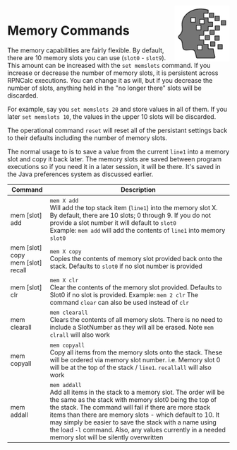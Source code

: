 <img align="right" width="125" src="../Images/Memory.png">

# Memory Commands

The memory capabilities are fairly flexible.  By default, there are 10 memory slots you can use (`slot0` - `slot9`).  This amount can be increased with the `set memslots` command.  If you increase or decrease the number of memory slots, it is persistent across RPNCalc executions.  You can change it as will, but if you decrease the number of slots, anything held in the "no longer there" slots will be discarded.

For example, say you `set memslots 20` and store values in all of them.  If you later `set memslots 10`, the values in the upper 10 slots will be discarded.

The operational command `reset` will reset all of the persistant settings back to their defaults including the number of memory slots.

The normal usage to is to save a value from the current `line1` into a memory slot and copy it back later.  The memory slots are saved between program executions so if you need it in a later session, it will be there.  It's saved in the Java preferences system as discussed earlier.

|Command|Description|
|-------|-----------|
|mem [slot] add|`mem X add`<br>Will add the top stack item (`line1`) into the memory slot X.  By default, there are 10 slots; 0 through 9.  If you do not provide a slot number it will default to `slot0`<br>Example:  `mem add`   will add the contents of `line1` into memory `slot0`|
|mem [slot] copy<br>mem [slot] recall|`mem X copy`<br>Copies the contents of memory slot provided back onto the stack.  Defaults to `slot0` if no slot number is provided|
|mem [slot] clr|`mem X clr`<br>Clear the contents of the memory slot provided.  Defaults to Slot0 if no slot is provided.  Example: `mem 2 clr`  The command `clear` can also be used instead of `clr`|
|mem clearall|`mem clearall`<br>Clears the contents of all memory slots.  There is no need to include a SlotNumber as they will all be erased.  Note `mem clrall` will also work|
|mem copyall|`mem copyall`<br>Copy all items from the memory slots onto the stack.  These will be ordered via memory slot number. i.e. Memory slot 0 will be at the top of the stack / `line1`. `recallall` will also work|
|mem addall|`mem addall`<br>Add all items in the stack to a memory slot.  The order will be the same as the stack with memory slot0 being the top of the stack.  The command will fail if there are more stack items than there are memory slots - which default to 10.  It may simply be easier to save the stack with a name using the load `-l` command.  Also, any values currently in a needed memory slot will be silently overwritten|